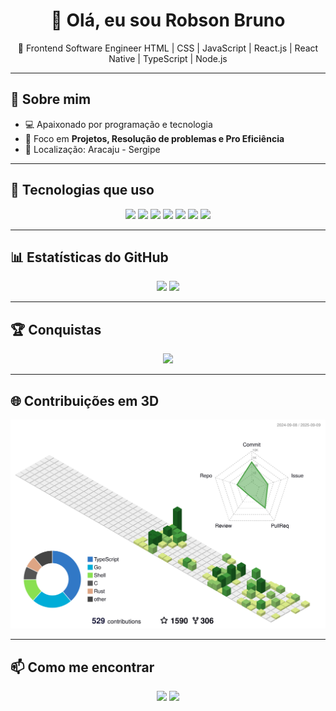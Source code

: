 <h1 align="center">👋 Olá, eu sou Robson Bruno</h1>
<p align="center">🚀 Frontend Software Engineer HTML | CSS | JavaScript | React.js | React Native | TypeScript | Node.js </p>

---

## 🌌 Sobre mim
- 💻 Apaixonado por programação e tecnologia  
- 🎨 Foco em **Projetos, Resolução de problemas e Pro Eficiência**  
- 📍 Localização: Aracaju - Sergipe

---

## 🚀 Tecnologias que uso
<p align="center">
  <img src="https://img.shields.io/badge/html5-%23E34F26.svg?style=for-the-badge&logo=html5&logoColor=white"/>
  <img src="https://img.shields.io/badge/css3-%231572B6.svg?style=for-the-badge&logo=css3&logoColor=white"/>
  <img src="https://img.shields.io/badge/JavaScript-F7DF1E?style=for-the-badge&logo=javascript&logoColor=000"/>
  <img src="https://img.shields.io/badge/TypeScript-007ACC?style=for-the-badge&logo=typescript&logoColor=fff"/>
  <img src="https://img.shields.io/badge/React-20232A?style=for-the-badge&logo=react&logoColor=61DAFB"/>
  <img src="https://img.shields.io/badge/Node.js-43853D?style=for-the-badge&logo=node-dot-js&logoColor=white"/>
  <img src="https://img.shields.io/badge/Next.js-000000?style=for-the-badge&logo=nextdotjs&logoColor=white"/>
</p>

---

## 📊 Estatísticas do GitHub
<p align="center">
  <img src="https://github-readme-stats.vercel.app/api?username=robsonbruno&show_icons=true&theme=radical" height="160"/>
  <img src="https://github-readme-stats.vercel.app/api/top-langs/?username=robsonbruno&layout=compact&theme=radical" height="160"/>
</p>


---

## 🏆 Conquistas
<p align="center">
  <img src="https://github-profile-trophy.vercel.app/?username=isaac545454&theme=onedark" />
</p>


---

## 🌐 Contribuições em 3D
<p align="center">
  <img src="./profile-green-dual.svg" />
</p>


---

## 📫 Como me encontrar
<p align="center">
  <a href="https://www.linkedin.com/in/robson-bruno-dos-santos-07a604374/" target="_blank"><img src="https://img.shields.io/badge/LinkedIn-0A66C2?style=for-the-badge&logo=linkedin&logoColor=whit"/></a>
  <a href="mailto:seu-email@gmail.com"><img src="https://img.shields.io/badge/Gmail-D14836?style=for-the-badge&logo=gmail&logoColor=white"/></a>
</p>
</div>
